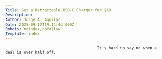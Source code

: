 ```yaml
---
Title: Get a Retractable USB-C Charger for $10
Description: 
Author: Jorge A. Aguilar
Date: 2025-09-17T19:14:44.000Z
Robots: noindex,nofollow
Template: index
---
```


                                            It's hard to say no when a deal is over half off.
                                        